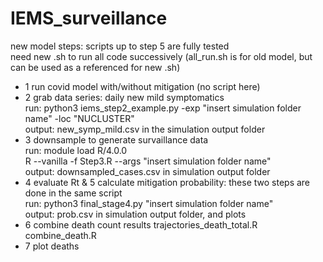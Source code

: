 
# IEMS_surveillance

new model steps:
scripts up to step 5 are fully tested  
need new .sh to run all code successively (all_run.sh is for old model, but can be used as a referenced for new .sh)   

- 1 run covid model with/without mitigation (no script here)
- 2 grab data series: daily new mild symptomatics  
run: python3 iems_step2_example.py -exp "insert simulation folder name" -loc "NUCLUSTER"  
output: new_symp_mild.csv in the simulation output folder
- 3 downsample to generate survaillance data  
run: module load R/4.0.0  
     R --vanilla -f Step3.R --args "insert simulation folder name"   
output: downsampled_cases.csv in simulation output folder   
- 4 evaluate Rt & 5 calculate mitigation probability: these two steps are done in the same script   
run: python3 final_stage4.py "insert simulation folder name"   
output: prob.csv in simulation output folder, and plots
- 6 combine death count results
trajectories_death_total.R
combine_death.R
- 7 plot deaths
